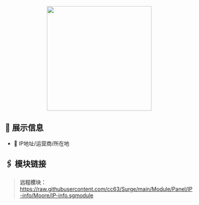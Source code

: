 <div align="center">
    
<img src="https://raw.githubusercontent.com/cc63/Surge/main/Module/Panel/IP-info/Moore/IP.PNG" width="280">

</div>

## 🌟 展示信息

- 📍 IP地址/运营商/所在地

## 🖇 模块链接

> **远程模块：** https://raw.githubusercontent.com/cc63/Surge/main/Module/Panel/IP-info/Moore/IP-info.sgmodule
